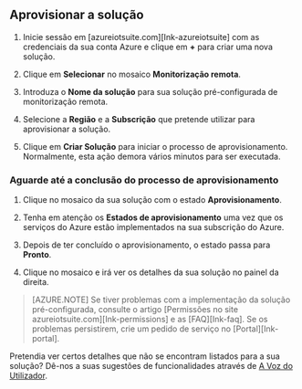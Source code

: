 ## Aprovisionar a solução

1.  Inicie sessão em [azureiotsuite.com][Ink-azureiotsuite] com as credenciais da sua conta Azure e clique em **+** para criar uma nova solução.

2.  Clique em **Selecionar** no mosaico **Monitorização remota**.

3.  Introduza o **Nome da solução** para sua solução pré-configurada de monitorização remota.

4.  Selecione a **Região** e a **Subscrição** que pretende utilizar para aprovisionar a solução.

5.  Clique em **Criar Solução** para iniciar o processo de aprovisionamento. Normalmente, esta ação demora vários minutos para ser executada.

### Aguarde até a conclusão do processo de aprovisionamento

1. Clique no mosaico da sua solução com o estado **Aprovisionamento**.
 
2. Tenha em atenção os **Estados de aprovisionamento** uma vez que os serviços do Azure estão implementados na sua subscrição do Azure.

3. Depois de ter concluído o aprovisionamento, o estado passa para **Pronto**.

4. Clique no mosaico e irá ver os detalhes da sua solução no painel da direita.

> [AZURE.NOTE] Se tiver problemas com a implementação da solução pré-configurada, consulte o artigo [Permissões no site azureiotsuite.com][Ink-permissions] e as [FAQ][Ink-faq]. Se os problemas persistirem, crie um pedido de serviço no [Portal][Ink-portal].

Pretendia ver certos detalhes que não se encontram listados para a sua solução? Dê-nos a suas sugestões de funcionalidades através de [A Voz do Utilizador](https://feedback.azure.com/forums/321918-azure-iot).

[lnk-azureiotsuite]: https://www.azureiotsuite.com
[lnk-permissions]: ../articles/iot-suite/iot-suite-permissions.md
[lnk-portal]: http://portal.azure.com/
[lnk-faq]: ../articles/iot-suite/iot-suite-faq.md


<!--HONumber=Aug16_HO1-->


